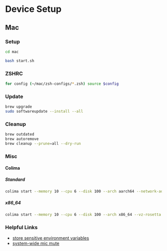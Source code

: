 # Device Setup

## Mac

### Setup

```zsh
cd mac

bash start.sh
```

### ZSHRC

```zsh
for config (~/mac/zsh-configs/*.zsh) source $config
```

### Update

```zsh
brew upgrade
sudo softwareupdate --install --all
```

### Cleanup

```zsh
brew outdated
brew autoremove
brew cleanup --prune=all --dry-run
```

### Misc

#### Colima

##### Standard

```bash
colima start --memory 10 --cpu 6 --disk 100 --arch aarch64 --network-address
```

##### x86_64

```bash
colima start --memory 10 --cpu 6 --disk 100 --arch x86_64 --vz-rosetta --vm-type=vz --mount-type=virtiofs
```

### Helpful Links

- [store sensitive environment variables](https://medium.com/@johnjjung/how-to-store-sensitive-environment-variables-on-macos-76bd5ba464f6)
- [system-wide mic mute](https://brett.cloud/mic-mute/)
